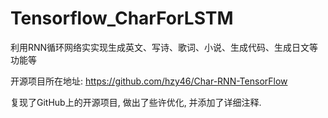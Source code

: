 # Tensorflow_CharForLSTM
利用RNN循环网络实实现生成英文、写诗、歌词、小说、生成代码、生成日文等功能等

开源项目所在地址: https://github.com/hzy46/Char-RNN-TensorFlow

复现了GitHub上的开源项目, 做出了些许优化, 并添加了详细注释.
